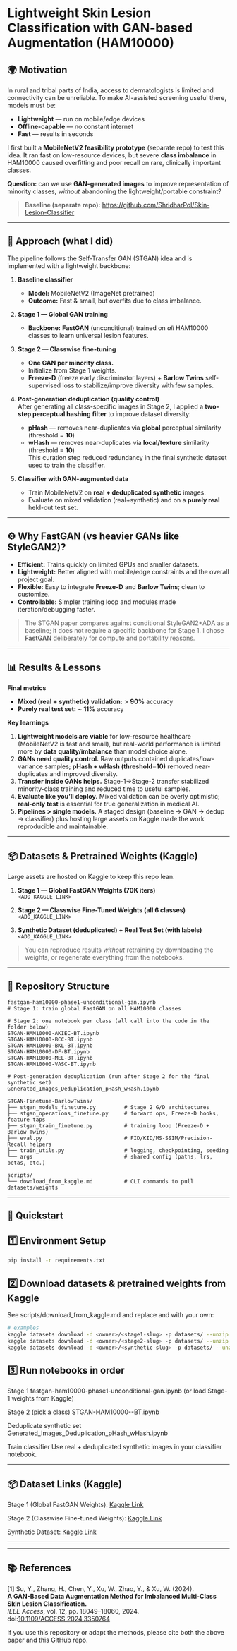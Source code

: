 # Lightweight Skin Lesion Classification with GAN-based Augmentation (HAM10000)

## 🌍 Motivation
In rural and tribal parts of India, access to dermatologists is limited and connectivity can be unreliable. To make AI-assisted screening useful there, models must be:
- **Lightweight** — run on mobile/edge devices  
- **Offline-capable** — no constant internet  
- **Fast** — results in seconds

I first built a **MobileNetV2 feasibility prototype** (separate repo) to test this idea. It ran fast on low-resource devices, but severe **class imbalance** in HAM10000 caused overfitting and poor recall on rare, clinically important classes.  

**Question:** can we use **GAN-generated images** to improve representation of minority classes, *without* abandoning the lightweight/portable constraint?

> **Baseline (separate repo):** https://github.com/ShridharPol/Skin-Lesion-Classifier

---

## 🔬 Approach (what I did)
The pipeline follows the Self-Transfer GAN (STGAN) idea and is implemented with a lightweight backbone:

1) **Baseline classifier**  
   - **Model:** MobileNetV2 (ImageNet pretrained)  
   - **Outcome:** Fast & small, but overfits due to class imbalance.

2) **Stage 1 — Global GAN training**  
   - **Backbone:** **FastGAN** (unconditional) trained on *all* HAM10000 classes to learn universal lesion features.

3) **Stage 2 — Classwise fine-tuning**  
   - **One GAN per minority class.**  
   - Initialize from Stage 1 weights.  
   - **Freeze-D** (freeze early discriminator layers) + **Barlow Twins** self-supervised loss to stabilize/improve diversity with few samples.

4) **Post-generation deduplication (quality control)**  
   After generating all class-specific images in Stage 2, I applied a **two-step perceptual hashing filter** to improve dataset diversity:  
   - **pHash** — removes near-duplicates via **global** perceptual similarity (threshold = **10**)  
   - **wHash** — removes near-duplicates via **local/texture** similarity (threshold = **10**)  
   This curation step reduced redundancy in the final synthetic dataset used to train the classifier.

5) **Classifier with GAN-augmented data**  
   - Train MobileNetV2 on **real + deduplicated synthetic** images.  
   - Evaluate on mixed validation (real+synthetic) and on a **purely real** held-out test set.

---

## ⚙️ Why FastGAN (vs heavier GANs like StyleGAN2)?
- **Efficient:** Trains quickly on limited GPUs and smaller datasets.  
- **Lightweight:** Better aligned with mobile/edge constraints and the overall project goal.  
- **Flexible:** Easy to integrate **Freeze-D** and **Barlow Twins**; clean to customize.  
- **Controllable:** Simpler training loop and modules made iteration/debugging faster.

> The STGAN paper compares against conditional StyleGAN2+ADA as a baseline; it does not require a specific backbone for Stage 1. I chose **FastGAN** deliberately for compute and portability reasons.

---

## 📊 Results & Lessons

**Final metrics**
- **Mixed (real + synthetic) validation:** > **90%** accuracy  
- **Purely real test set:** ~ **11%** accuracy  

**Key learnings**
1. **Lightweight models are viable** for low-resource healthcare (MobileNetV2 is fast and small), but real-world performance is limited more by **data quality/imbalance** than model choice alone.  
2. **GANs need quality control.** Raw outputs contained duplicates/low-variance samples; **pHash + wHash (threshold=10)** removed near-duplicates and improved diversity.  
3. **Transfer inside GANs helps.** Stage-1→Stage-2 transfer stabilized minority-class training and reduced time to useful samples.  
4. **Evaluate like you’ll deploy.** Mixed validation can be overly optimistic; **real-only test** is essential for true generalization in medical AI.  
5. **Pipelines > single models.** A staged design (baseline → GAN → dedup → classifier) plus hosting large assets on Kaggle made the work reproducible and maintainable.

---

## 📦 Datasets & Pretrained Weights (Kaggle)
Large assets are hosted on Kaggle to keep this repo lean.

1. **Stage 1 — Global FastGAN Weights (70K iters)**  
   `<ADD_KAGGLE_LINK>`

2. **Stage 2 — Classwise Fine-Tuned Weights (all 6 classes)**  
   `<ADD_KAGGLE_LINK>`

3. **Synthetic Dataset (deduplicated) + Real Test Set (with labels)**  
   `<ADD_KAGGLE_LINK>`

> You can reproduce results *without* retraining by downloading the weights, or regenerate everything from the notebooks.

---
## 📁 Repository Structure

```plaintext
fastgan-ham10000-phase1-unconditional-gan.ipynb
# Stage 1: train global FastGAN on all HAM10000 classes

# Stage 2: one notebook per class (all call into the code in the folder below)
STGAN-HAM10000-AKIEC-BT.ipynb
STGAN-HAM10000-BCC-BT.ipynb
STGAN-HAM10000-BKL-BT.ipynb
STGAN-HAM10000-DF-BT.ipynb
STGAN-HAM10000-MEL-BT.ipynb
STGAN-HAM10000-VASC-BT.ipynb

# Post-generation deduplication (run after Stage 2 for the final synthetic set)
Generated_Images_Deduplication_pHash_wHash.ipynb

STGAN-Finetune-BarlowTwins/
├── stgan_models_finetune.py         # Stage 2 G/D architectures
├── stgan_operations_finetune.py     # forward ops, Freeze-D hooks, feature taps
├── stgan_train_finetune.py          # training loop (Freeze-D + Barlow Twins)
├── eval.py                          # FID/KID/MS-SSIM/Precision-Recall helpers
├── train_utils.py                   # logging, checkpointing, seeding
└── args                             # shared config (paths, lrs, betas, etc.)

scripts/
└── download_from_kaggle.md          # CLI commands to pull datasets/weights
```
---

## 🚀 Quickstart

## 1️⃣ Environment Setup
```bash
pip install -r requirements.txt
```

## 2️⃣ Download datasets & pretrained weights from Kaggle
See scripts/download_from_kaggle.md and replace <owner> and <slug> with your own:
```bash
# examples
kaggle datasets download -d <owner>/<stage1-slug> -p datasets/ --unzip
kaggle datasets download -d <owner>/<stage2-slug> -p datasets/ --unzip
kaggle datasets download -d <owner>/<synthetic-slug> -p datasets/ --unzip
```

## 3️⃣ Run notebooks in order
Stage 1
fastgan-ham10000-phase1-unconditional-gan.ipynb
(or load Stage-1 weights from Kaggle)

Stage 2 (pick a class)
STGAN-HAM10000-<CLASS>-BT.ipynb

Deduplicate synthetic set
Generated_Images_Deduplication_pHash_wHash.ipynb

Train classifier
Use real + deduplicated synthetic images in your classifier notebook.

---
## 📦 Dataset Links (Kaggle)
Stage 1 (Global FastGAN Weights):  [Kaggle Link](https://www.kaggle.com/datasets/shridharspol/fastgan-weights-70k-iter/data)

Stage 2 (Classwise Fine-tuned Weights): [Kaggle Link](https://www.kaggle.com/datasets/shridharspol/stgan-stage2-finetuned-weights/settings)

Synthetic Dataset: [Kaggle Link](https://www.kaggle.com/datasets/shridharspol/synthetic-data-ham10000/data)

---
---

## 📚 References

[1] Su, Y., Zhang, H., Chen, Y., Xu, W., Zhao, Y., & Xu, W. (2024).  
**A GAN-Based Data Augmentation Method for Imbalanced Multi-Class Skin Lesion Classification.**  
*IEEE Access*, vol. 12, pp. 18049–18060, 2024.  
doi:[10.1109/ACCESS.2024.3350764](https://doi.org/10.1109/ACCESS.2024.3350764)

If you use this repository or adapt the methods, please cite both the above paper and this GitHub repo.
